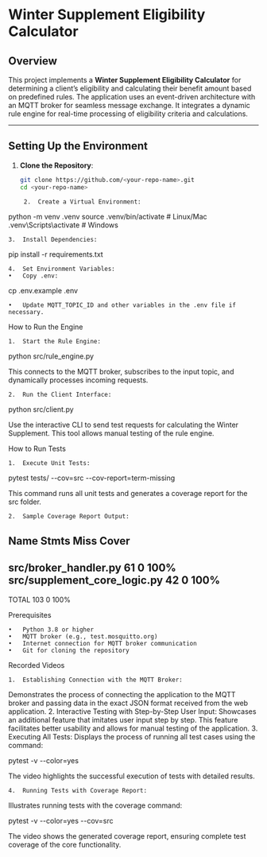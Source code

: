 # Winter Supplement Eligibility Calculator

## Overview
This project implements a **Winter Supplement Eligibility Calculator** for determining a client’s eligibility and calculating their benefit amount based on predefined rules. The application uses an event-driven architecture with an MQTT broker for seamless message exchange. It integrates a dynamic rule engine for real-time processing of eligibility criteria and calculations.

---

## Setting Up the Environment

1. **Clone the Repository**:
   ```bash
   git clone https://github.com/<your-repo-name>.git
   cd <your-repo-name>

	2.	Create a Virtual Environment:

python -m venv .venv
source .venv/bin/activate  # Linux/Mac
.venv\Scripts\activate     # Windows


	3.	Install Dependencies:

pip install -r requirements.txt


	4.	Set Environment Variables:
	•	Copy .env:

cp .env.example .env


	•	Update MQTT_TOPIC_ID and other variables in the .env file if necessary.

How to Run the Engine

	1.	Start the Rule Engine:

python src/rule_engine.py

This connects to the MQTT broker, subscribes to the input topic, and dynamically processes incoming requests.

	2.	Run the Client Interface:

python src/client.py

Use the interactive CLI to send test requests for calculating the Winter Supplement. This tool allows manual testing of the rule engine.

How to Run Tests

	1.	Execute Unit Tests:

pytest tests/ --cov=src --cov-report=term-missing

This command runs all unit tests and generates a coverage report for the src folder.

	2.	Sample Coverage Report Output:

Name                            Stmts   Miss  Cover
-----------------------------------------------
src/broker_handler.py              61      0   100%
src/supplement_core_logic.py       42      0   100%
-----------------------------------------------
TOTAL                             103      0   100%

Prerequisites

	•	Python 3.8 or higher
	•	MQTT broker (e.g., test.mosquitto.org)
	•	Internet connection for MQTT broker communication
	•	Git for cloning the repository

Recorded Videos

	1.	Establishing Connection with the MQTT Broker:
Demonstrates the process of connecting the application to the MQTT broker and passing data in the exact JSON format received from the web application.
	2.	Interactive Testing with Step-by-Step User Input:
Showcases an additional feature that imitates user input step by step. This feature facilitates better usability and allows for manual testing of the application.
	3.	Executing All Tests:
Displays the process of running all test cases using the command:

pytest -v --color=yes

The video highlights the successful execution of tests with detailed results.

	4.	Running Tests with Coverage Report:
Illustrates running tests with the coverage command:

pytest -v --color=yes --cov=src

The video shows the generated coverage report, ensuring complete test coverage of the core functionality.

